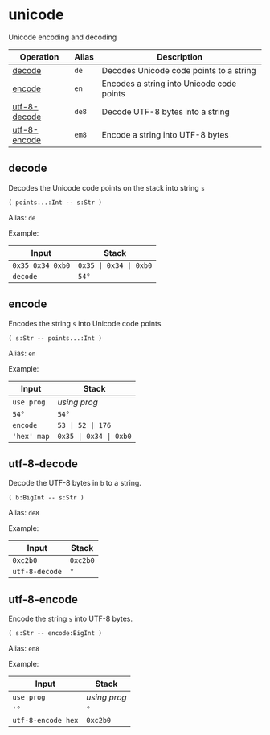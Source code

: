 # unicode

<!-- eval: use unicode -->

Unicode encoding and decoding

<!-- index -->

| Operation                     | Alias | Description
|-------------------------------|-------|--------------
| [decode](#decode)             | `de`  | Decodes Unicode code points to a string
| [encode](#encode)             | `en`  | Encodes a string into Unicode code points
| [utf-8-decode](#utf-8-decode) | `de8` | Decode UTF-8 bytes into a string
| [utf-8-encode](#utf-8-encode) | `em8` | Encode a string into UTF-8 bytes


## decode

Decodes the Unicode code points on the stack into string `s`

    ( points...:Int -- s:Str )

Alias: `de`

Example:

<!-- test: decode -->

| Input             | Stack
|-------------------|------------------
| `0x35 0x34 0xb0`  | `0x35 \| 0x34 \| 0xb0`
| `decode`          | `54°`


## encode

Encodes the string `s` into Unicode code points

    ( s:Str -- points...:Int )

Alias: `en`

Example:

<!-- test: encode -->

| Input             | Stack
|-------------------|------------------
| `use prog`        | *using prog*
| `54°`             | `54°`
| `encode`          | `53 \| 52 \| 176`
| `'hex' map`       | `0x35 \| 0x34 \| 0xb0`


## utf-8-decode

Decode the UTF-8 bytes in `b` to a string.

    ( b:BigInt -- s:Str )

Alias: `de8`

Example:

<!-- test: decode -->

| Input             | Stack
|-------------------|------------------
| `0xc2b0`          | `0xc2b0`
| `utf-8-decode`    | `°`


## utf-8-encode

Encode the string `s` into UTF-8 bytes.

    ( s:Str -- encode:BigInt )

Alias: `en8`

Example:

<!-- test: encode -->

| Input             | Stack
|-------------------|------------------
| `use prog`         | *using prog*
| `'°`               | `°`
| `utf-8-encode hex` | `0xc2b0`


